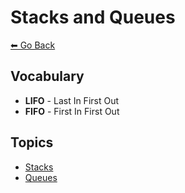 # Stacks and Queues
[⬅ Go Back](/README.md)

## Vocabulary
- **LIFO** - Last In First Out 
- **FIFO** - First In First Out

## Topics
- [Stacks](/data-structures/stacks.md)
- [Queues](/data-structures/queues.md)